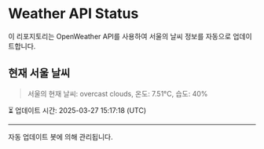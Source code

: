 
# Weather API Status

이 리포지토리는 OpenWeather API를 사용하여 서울의 날씨 정보를 자동으로 업데이트합니다.

## 현재 서울 날씨
> 서울의 현재 날씨: overcast clouds, 온도: 7.51°C, 습도: 40%

⏳ 업데이트 시간: 2025-03-27 15:17:18 (UTC)

---
자동 업데이트 봇에 의해 관리됩니다.

